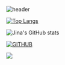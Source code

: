 ![header](https://capsule-render.vercel.app/api?type=waving&color=timeGradient&text=Welcome%20to%20Jina's%20GitHub%20👋&animation=twinkling&fontSize=35&fontAlignY=40&fontAlign=70&height=250)


[![Top Langs](https://github-readme-stats.vercel.app/api/top-langs/?username=delay-100&layout=compact)](https://github.com/oksu01/github-readme-stats)


![Jina's GitHub stats](https://github-readme-stats.vercel.app/api?username=oksu01&show_icons=true&theme=onedark)


[![GITHUB](https://hits.seeyoufarm.com/api/count/incr/badge.svg?url=https%3A%2F%2Fgithub.com%2Fjina&count_bg=%23F29494&title_bg=%232F2E2E&icon=github.svg&icon_color=%23FFFFFF&title=GITHUB&edge_flat=false)](https://github.com/oksu01)


<img src="https://capsule-render.vercel.app/api?type=waving&color=timeGradient&height=150&section=footer" />

<!--
**oksu01/oksu01** is a ✨ _special_ ✨ repository because its `README.md` (this file) appears on your GitHub profile.

Here are some ideas to get you started:

- 🔭 I’m currently working on ...
- 🌱 I’m currently learning ...
- 👯 I’m looking to collaborate on ...
- 🤔 I’m looking for help with ...
- 💬 Ask me about ...
- 📫 How to reach me: ...
- 😄 Pronouns: ...
- ⚡ Fun fact: ...
-->
